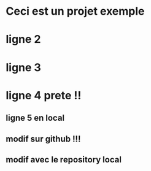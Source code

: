 # Ceci est un projet exemple
# ligne 2
# ligne 3
# ligne 4 prete !! 
## ligne 5 en local
## modif sur github !!! 
## modif avec le repository local
